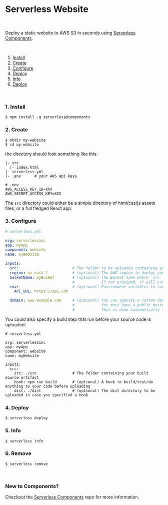 # Serverless Website

&nbsp;

Deploy a static website to AWS S3 in seconds using [Serverless Components](https://github.com/serverless/components).

&nbsp;

1. [Install](#1-install)
2. [Create](#2-create)
3. [Configure](#3-configure)
4. [Deploy](#4-deploy)
5. [Info](#5-info)
6. [Deploy](#6-remove)

&nbsp;

### 1. Install

```console
$ npm install -g serverless@components
```

### 2. Create

```console
$ mkdir my-website
$ cd my-website
```

the directory should look something like this:


```
|- src
  |- index.html
|- serverless.yml
|- .env      # your AWS api keys

```

```
# .env
AWS_ACCESS_KEY_ID=XXX
AWS_SECRET_ACCESS_KEY=XXX
```

The `src` directory could either be a simple directory of html/css/js assets files, or a full fledged React app.

### 3. Configure

```yml
# serverless.yml

org: serverlessinc
app: myApp
component: website
name: myWebsite

inputs:
  src:                        # The folder to be uploaded containing your website code
  region: us-east-1           # (optional) The AWS region to deploy your website into
  bucketName: myBucket        # (optional) The Bucket name where `src` files/folder will be upload. 
                              #            If not provided, it will create random bucket name and upload `src` files
  env:                        # (optional) Environment variables to include in a 'env.js' file with your uploaded code.
    API_URL: https://api.com

  domain: www.example.com     # (optional) You can specify a custom domain name for your website.
                              #            You must have a public hosted zone available for this domain in AWS Route53.
                              #            This is done automatically for you if you've purchased the domain via AWS Route53.
```

You could also specify a build step that run before your source code is uploaded:


```
# serverless.yml

org: serverlessinc
app: myApp
component: website
name: myWebsite

inputs:
  src:
    src: ./src                # The folder containing your built source artifact
    hook: npm run build       # (optional) A hook to build/test/do anything to your code before uploading
    dist: ./dist              # (optional) The dist directory to be uploaded in case you specified a hook
```
### 4. Deploy

```
$ serverless deploy
```

### 5. Info

```
$ serverless info
```

### 6. Remove

```
$ serverless remove
```

&nbsp;

### New to Components?

Checkout the [Serverless Components](https://github.com/serverless/components) repo for more information.
